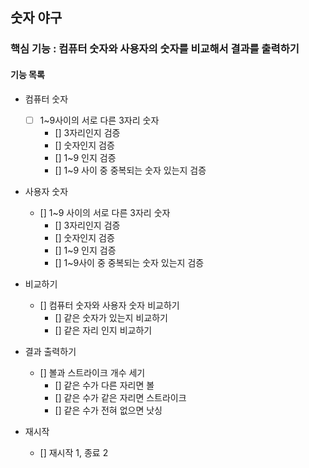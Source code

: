 ## 숫자 야구

### 핵심 기능 : 컴퓨터 숫자와 사용자의 숫자를 비교해서 결과를 출력하기

#### 기능 목록

- 컴퓨터 숫자
    - [ ] 1~9사이의 서로 다른 3자리 숫자
        - [] 3자리인지 검증
        - [] 숫자인지 검증
        - [] 1~9 인지 검증
        - [] 1~9 사이 중 중복되는 숫자 있는지 검증

- 사용자 숫자
    - [] 1~9 사이의 서로 다른 3자리 숫자
        - [] 3자리인지 검증
        - [] 숫자인지 검증
        - [] 1~9 인지 검증
        - [] 1~9사이 중 중복되는 숫자 있는지 검증

- 비교하기
    - [] 컴퓨터 숫자와 사용자 숫자 비교하기
        - [] 같은 숫자가 있는지 비교하기
        - [] 같은 자리 인지 비교하기

- 결과 출력하기
    - [] 볼과 스트라이크 개수 세기
        - [] 같은 수가 다른 자리면 볼
        - [] 같은 수가 같은 자리면 스트라이크
        - [] 같은 수가 전혀 없으면 낫싱

- 재시작
    - [] 재시작 1, 종료 2